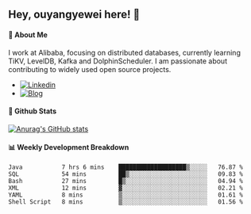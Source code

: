 ## Hey, ouyangyewei here! :wave:

#### :rocket: About Me
I work at Alibaba, focusing on distributed databases, currently learning TiKV, LevelDB, Kafka and DolphinScheduler. I am passionate about contributing to widely used open source projects.

- [![Linkedin](https://img.shields.io/badge/LinkedIn-ouyangyewei-blue)](https://www.linkedin.com/in/ouyangyewei/)
- [![Blog](https://img.shields.io/badge/Blog-yeweiouyang-orange)](https://blog.csdn.net/yeweiouyang)

#### :star2: Github Stats
[![Anurag's GitHub stats](https://github-readme-stats.vercel.app/api?username=ouyangyewei&show_icons=true&cache_seconds=3600&theme=tokyonight)](https://github.com/anuraghazra/github-readme-stats)

#### :bar_chart: Weekly Development Breakdown
<!--START_SECTION:waka-->

```text
Java           7 hrs 6 mins    ███████████████████▒░░░░░   76.87 %
SQL            54 mins         ██▒░░░░░░░░░░░░░░░░░░░░░░   09.83 %
Bash           27 mins         █▒░░░░░░░░░░░░░░░░░░░░░░░   04.94 %
XML            12 mins         ▓░░░░░░░░░░░░░░░░░░░░░░░░   02.21 %
YAML           8 mins          ▒░░░░░░░░░░░░░░░░░░░░░░░░   01.61 %
Shell Script   8 mins          ▒░░░░░░░░░░░░░░░░░░░░░░░░   01.56 %
```

<!--END_SECTION:waka-->
